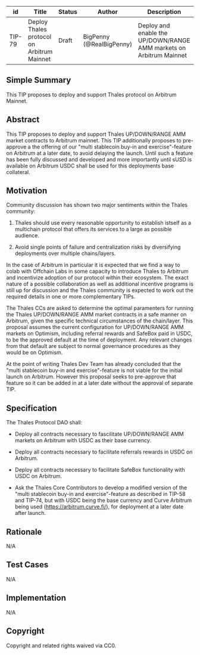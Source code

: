 | id | Title | Status | Author | Description | Discussions to | Created |
| ----------- | ----------- | ----------- | ----------- | ----------- | ----------- | ----------- |
| TIP-79 | Deploy Thales protocol on Arbitrum Mainnet | Draft | BigPenny (@RealBigPenny) | Deploy and enable the UP/DOWN/RANGE AMM markets on Arbitrum Mainnet | https://discord.gg/pending | 2022-08-23
 
## Simple Summary
 
This TIP proposes to deploy and support Thales protocol on Arbitrum Mainnet.
 
## Abstract
 
This TIP proposes to deploy and support Thales UP/DOWN/RANGE AMM market contracts to Arbitrum mainnet.
This TIP additionally proposes to pre-approve a the offering of our "multi stablecoin buy-in and exercise"-feature on Arbitrum at a later date, to avoid delaying the launch. Until such a feature has been fully discussed and developed and more importantly until sUSD is available on Arbitrum USDC shall be used for this deployments base collateral.
 
## Motivation

Community discussion has shown two major sentiments within the Thales community:

1. Thales should use every reasonable opportunity to establish istself as a multichain protocol that offers its services to a large as possible audience.

2. Avoid single points of failure and centralization risks by diversifying deployments over multiple chains/layers. 

In the case of Arbitrum in particular it is expected that we find a way to colab with Offchain Labs in some capacity to introduce Thales to Arbitrum and incentivize adoption of our protocol within their ecosystem. The exact nature of a possible collaboration as well as additional incentive programs is still up for discussion and the Thales community is expected to work out the required details in one or more complementary TIPs.

The Thales CCs are asked to determine the optimal paramenters for running the Thales UP/DOWN/RANGE AMM market contracts in a safe manner on Arbitrum, given the specific technical circumstances of the chain/layer. This proposal assumes the current configuration for UP/DOWN/RANGE AMM markets on Optimism, including referral rewards and SafeBox paid in USDC, to be the approved default at the time of deployment. Any relevant changes from that default are subject to normal governance procedures as they would be on Optimism. 

At the point of writing Thales Dev Team has already concluded that the "multi stablecoin buy-in and exercise"-feature is not viable for the initial launch on Arbitrum. However this proposal seeks to pre-approve that feature so it can be added in at a later date without the approval of separate TIP.
 
## Specification
 
The Thales Protocol DAO shall:  

* Deploy all contracts necessary to fascilitate UP/DOWN/RANGE AMM markets on Arbitrum with USDC as their base currency.

* Deploy all contracts necessary to facilitate referrals rewards in USDC on Arbitrum.

* Deploy all contracts necessary to facilitate SafeBox functionality with USDC on Arbitrum.

* Ask the Thales Core Contributors to develop a modified version of the "multi stablecoin buy-in and exercise"-feature as described in TIP-58 and TIP-74, but with USDC being the base currency and Curve Arbitrum being used (https://arbitrum.curve.fi/), for deployment at a later date after launch.

 
## Rationale
N/A
## Test Cases
N/A
## Implementation
N/A
## Copyright
 
Copyright and related rights waived via CC0.
 
